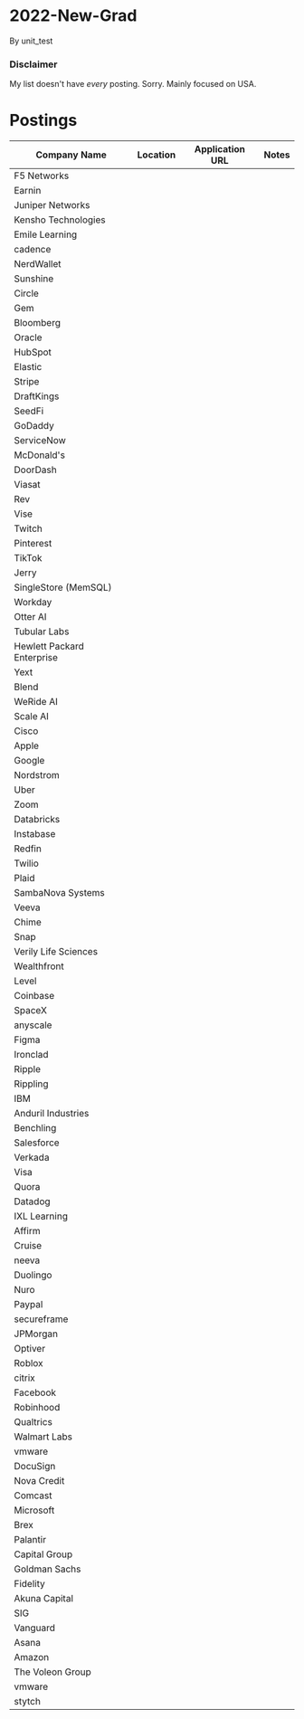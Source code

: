 # 2022-New-Grad
By unit_test

### Disclaimer
My list doesn't have *every* posting. Sorry.
Mainly focused on USA.


# Postings

| Company Name              | Location                         | Application URL                                              | Notes                                                        |
| ------------------------- | -------------------------------- | ------------------------------------------------------------ | ------------------------------------------------------------ |
| F5 Networks ||||
| Earnin ||||
| Juniper Networks ||||
| Kensho Technologies  ||||
| Emile Learning ||||
| cadence ||||
| NerdWallet ||||
| Sunshine ||||
| Circle ||||
| Gem ||||
| Bloomberg ||||
| Oracle ||||
| HubSpot ||||
| Elastic ||||
| Stripe ||||
| DraftKings ||||
| SeedFi ||||
| GoDaddy ||||
| ServiceNow ||||
| McDonald's ||||
| DoorDash ||||
| Viasat ||||
| Rev ||||
| Vise ||||
| Twitch ||||
| Pinterest ||||
| TikTok ||||
| Jerry ||||
| SingleStore (MemSQL) ||||
| Workday ||||
| Otter AI ||||
| Tubular Labs ||||
| Hewlett Packard Enterprise ||||
| Yext ||||
| Blend ||||
| WeRide AI ||||
| Scale AI ||||
| Cisco ||||
| Apple ||||
| Google  ||||
| Nordstrom ||||
| Uber ||||
| Zoom ||||
| Databricks  ||||
| Instabase ||||
| Redfin ||||
| Twilio ||||
| Plaid ||||
| SambaNova Systems ||||
| Veeva ||||
| Chime ||||
| Snap ||||
| Verily Life Sciences ||||
| Wealthfront ||||
| Level ||||
| Coinbase ||||
| SpaceX ||||
| anyscale ||||
| Figma ||||
| Ironclad ||||
| Ripple ||||
| Rippling ||||
| IBM ||||
| Anduril Industries  ||||
| Benchling ||||
| Salesforce ||||
| Verkada ||||
| Visa ||||
| Quora ||||
| Datadog ||||
| IXL Learning ||||
| Affirm ||||
| Cruise ||||
| neeva ||||
| Duolingo ||||
| Nuro ||||
| Paypal ||||
| secureframe ||||
| JPMorgan ||||
| Optiver ||||
| Roblox ||||
| citrix ||||
| Facebook ||||
| Robinhood ||||
| Qualtrics ||||
| Walmart Labs ||||
| vmware ||||
| DocuSign ||||
| Nova Credit ||||
| Comcast ||||
| Microsoft ||||
| Brex ||||
| Palantir ||||
| Capital Group ||||
| Goldman Sachs ||||
| Fidelity ||||
| Akuna Capital ||||
| SIG ||||
| Vanguard ||||
| Asana ||||
| Amazon  ||||
| The Voleon Group ||||
| vmware ||||
| stytch ||||
